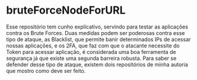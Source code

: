 # bruteForceNodeForURL
Esse repositório tem cunho explicativo, servindo para testar as aplicações contra os Brute Forces.
Duas medidas podem ser poderosas contra esse tipo de ataque, as Blacklist, que permite banir determinados IPs de acessar nossas aplicações, e os 2FA, que faz com que o atacante necessite do Token para acessar aplicação, é considerada uma boa ferramenta de segurança já que existe uma segunda barreira robusta. 
Para saber se defender desse tipo de ataque, existem dois repositórios de minha autoria que mostro como deve ser feito.
